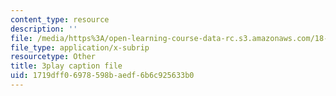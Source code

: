 ```yaml
---
content_type: resource
description: ''
file: /media/https%3A/open-learning-course-data-rc.s3.amazonaws.com/18-01sc-single-variable-calculus-fall-2010/1719dff06978598baedf6b6c925633b0_PNTnmH6jsRI.vtt
file_type: application/x-subrip
resourcetype: Other
title: 3play caption file
uid: 1719dff0-6978-598b-aedf-6b6c925633b0
---
```

